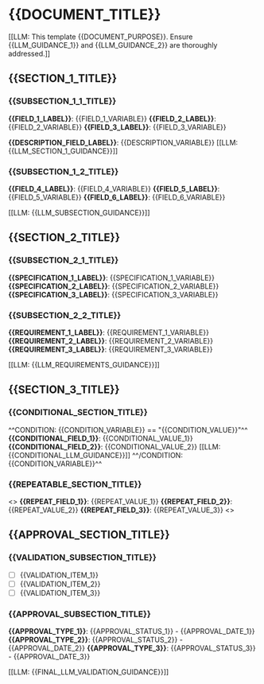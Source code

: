 # {{DOCUMENT_TITLE}}

[[LLM: This template {{DOCUMENT_PURPOSE}}. Ensure {{LLM_GUIDANCE_1}} and {{LLM_GUIDANCE_2}} are thoroughly addressed.]]

## {{SECTION_1_TITLE}}

### {{SUBSECTION_1_1_TITLE}}
**{{FIELD_1_LABEL}}**: {{FIELD_1_VARIABLE}}
**{{FIELD_2_LABEL}}**: {{FIELD_2_VARIABLE}}
**{{FIELD_3_LABEL}}**: {{FIELD_3_VARIABLE}}

**{{DESCRIPTION_FIELD_LABEL}}**: {{DESCRIPTION_VARIABLE}}
[[LLM: {{LLM_SECTION_1_GUIDANCE}}]]

### {{SUBSECTION_1_2_TITLE}}
**{{FIELD_4_LABEL}}**: {{FIELD_4_VARIABLE}}
**{{FIELD_5_LABEL}}**: {{FIELD_5_VARIABLE}}
**{{FIELD_6_LABEL}}**: {{FIELD_6_VARIABLE}}

[[LLM: {{LLM_SUBSECTION_GUIDANCE}}]]

## {{SECTION_2_TITLE}}

### {{SUBSECTION_2_1_TITLE}}
**{{SPECIFICATION_1_LABEL}}**: {{SPECIFICATION_1_VARIABLE}}
**{{SPECIFICATION_2_LABEL}}**: {{SPECIFICATION_2_VARIABLE}}
**{{SPECIFICATION_3_LABEL}}**: {{SPECIFICATION_3_VARIABLE}}

### {{SUBSECTION_2_2_TITLE}}
**{{REQUIREMENT_1_LABEL}}**: {{REQUIREMENT_1_VARIABLE}}
**{{REQUIREMENT_2_LABEL}}**: {{REQUIREMENT_2_VARIABLE}}
**{{REQUIREMENT_3_LABEL}}**: {{REQUIREMENT_3_VARIABLE}}

[[LLM: {{LLM_REQUIREMENTS_GUIDANCE}}]]

## {{SECTION_3_TITLE}}

### {{CONDITIONAL_SECTION_TITLE}}
^^CONDITION: {{CONDITION_VARIABLE}} == "{{CONDITION_VALUE}}"^^
**{{CONDITIONAL_FIELD_1}}**: {{CONDITIONAL_VALUE_1}}
**{{CONDITIONAL_FIELD_2}}**: {{CONDITIONAL_VALUE_2}}
[[LLM: {{CONDITIONAL_LLM_GUIDANCE}}]]
^^/CONDITION: {{CONDITION_VARIABLE}}^^

### {{REPEATABLE_SECTION_TITLE}}
<<REPEAT section="{{REPEAT_SECTION_NAME}}" count="{{REPEAT_COUNT_VARIABLE}}">>
**{{REPEAT_FIELD_1}}**: {{REPEAT_VALUE_1}}
**{{REPEAT_FIELD_2}}**: {{REPEAT_VALUE_2}}
**{{REPEAT_FIELD_3}}**: {{REPEAT_VALUE_3}}
<</REPEAT>>

## {{APPROVAL_SECTION_TITLE}}

### {{VALIDATION_SUBSECTION_TITLE}}
- [ ] {{VALIDATION_ITEM_1}}
- [ ] {{VALIDATION_ITEM_2}}
- [ ] {{VALIDATION_ITEM_3}}

### {{APPROVAL_SUBSECTION_TITLE}}
**{{APPROVAL_TYPE_1}}**: {{APPROVAL_STATUS_1}} - {{APPROVAL_DATE_1}}
**{{APPROVAL_TYPE_2}}**: {{APPROVAL_STATUS_2}} - {{APPROVAL_DATE_2}}
**{{APPROVAL_TYPE_3}}**: {{APPROVAL_STATUS_3}} - {{APPROVAL_DATE_3}}

[[LLM: {{FINAL_LLM_VALIDATION_GUIDANCE}}]]
